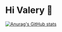 # Hi Valery 👋
[![Anurag's GitHub stats](https://github-readme-stats.vercel.app/api?username=Vlouis22)](https://github.com/Vlouis22/github-readme-stats)
